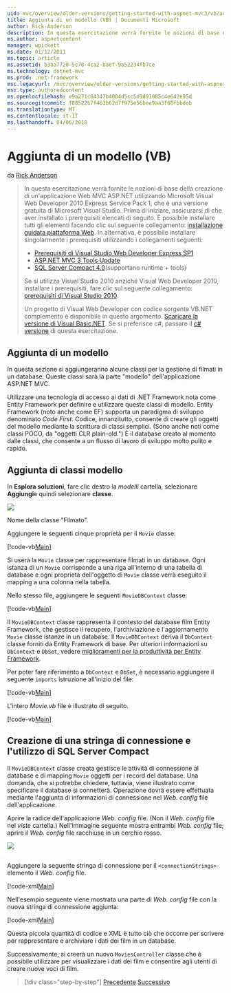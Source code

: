 ```yaml
---
uid: mvc/overview/older-versions/getting-started-with-aspnet-mvc3/vb/adding-a-model
title: Aggiunta di un modello (VB) | Documenti Microsoft
author: Rick-Anderson
description: In questa esercitazione verrà fornite le nozioni di base della creazione di un'applicazione Web MVC ASP.NET utilizzando Microsoft Visual Web Developer 2010 Express Service Pack 1, ovvero...
ms.author: aspnetcontent
manager: wpickett
ms.date: 01/12/2011
ms.topic: article
ms.assetid: b3aa7720-5c78-4ca2-baef-9a52234fb7ce
ms.technology: dotnet-mvc
ms.prod: .net-framework
msc.legacyurl: /mvc/overview/older-versions/getting-started-with-aspnet-mvc3/vb/adding-a-model
msc.type: authoredcontent
ms.openlocfilehash: e9a271c64347b4004d5cc5d9d91085c4e642e95d
ms.sourcegitcommit: f8852267f463b62d7f975e56bea9aa3f68fbbdeb
ms.translationtype: MT
ms.contentlocale: it-IT
ms.lasthandoff: 04/06/2018
---
```

<a name="adding-a-model-vb"></a>Aggiunta di un modello (VB)
====================
da [Rick Anderson](https://github.com/Rick-Anderson)

> In questa esercitazione verrà fornite le nozioni di base della creazione di un'applicazione Web MVC ASP.NET utilizzando Microsoft Visual Web Developer 2010 Express Service Pack 1, che è una versione gratuita di Microsoft Visual Studio. Prima di iniziare, assicurarsi di che aver installato i prerequisiti elencati di seguito. È possibile installare tutti gli elementi facendo clic sul seguente collegamento: [installazione guidata piattaforma Web](https://www.microsoft.com/web/gallery/install.aspx?appid=VWD2010SP1Pack). In alternativa, è possibile installare singolarmente i prerequisiti utilizzando i collegamenti seguenti:
> 
> - [Prerequisiti di Visual Studio Web Developer Express SP1](https://www.microsoft.com/web/gallery/install.aspx?appid=VWD2010SP1Pack)
> - [ASP.NET MVC 3 Tools Update](https://www.microsoft.com/web/gallery/install.aspx?appsxml=&amp;appid=MVC3)
> - [SQL Server Compact 4.0](https://www.microsoft.com/web/gallery/install.aspx?appid=SQLCE;SQLCEVSTools_4_0)(supportano runtime + tools)
> 
> Se si utilizza Visual Studio 2010 anziché Visual Web Developer 2010, installare i prerequisiti, fare clic sul seguente collegamento: [prerequisiti di Visual Studio 2010](https://www.microsoft.com/web/gallery/install.aspx?appsxml=&amp;appid=VS2010SP1Pack).
> 
> Un progetto di Visual Web Developer con codice sorgente VB.NET complemento è disponibile in questo argomento. [Scaricare la versione di Visual Basic.NET](https://code.msdn.microsoft.com/Introduction-to-MVC-3-10d1b098). Se si preferisce c#, passare il [c# versione](../cs/adding-a-model.md) di questa esercitazione.


## <a name="adding-a-model"></a>Aggiunta di un modello

In questa sezione si aggiungeranno alcune classi per la gestione di filmati in un database. Queste classi sarà la parte "modello" dell'applicazione ASP.NET MVC.

Utilizzare una tecnologia di accesso ai dati di .NET Framework nota come Entity Framework per definire e utilizzare queste classi di modello. Entity Framework (noto anche come EF) supporta un paradigma di sviluppo denominato *Code First*. Codice, innanzitutto, consente di creare gli oggetti del modello mediante la scrittura di classi semplici. (Sono anche noti come classi POCO, da "oggetti CLR plain-old.") È il database creato al momento dalle classi, che consente a un flusso di lavoro di sviluppo molto pulito e rapido.

## <a name="adding-model-classes"></a>Aggiunta di classi modello

In **Esplora soluzioni**, fare clic destro la *modelli* cartella, selezionare **Aggiungi**e quindi selezionare **classe**.

![](adding-a-model/_static/image1.png)

Nome della classe "Filmato".

Aggiungere le seguenti cinque proprietà per il `Movie` classe:

[!code-vb[Main](adding-a-model/samples/sample1.vb)]

Si userà la `Movie` classe per rappresentare filmati in un database. Ogni istanza di un `Movie` corrisponde a una riga all'interno di una tabella di database e ogni proprietà dell'oggetto di `Movie` classe verrà eseguito il mapping a una colonna nella tabella.

Nello stesso file, aggiungere le seguenti `MovieDBContext` classe:

[!code-vb[Main](adding-a-model/samples/sample2.vb)]

Il `MovieDBContext` classe rappresenta il contesto del database film Entity Framework, che gestisce il recupero, l'archiviazione e l'aggiornamento `Movie` classe istanze in un database. Il `MovieDBContext` deriva il `DbContext` classe forniti da Entity Framework di base. Per ulteriori informazioni su `DbContext` e `DbSet`, vedere [miglioramenti per la produttività per Entity Framework](https://blogs.msdn.com/b/efdesign/archive/2010/06/21/productivity-improvements-for-the-entity-framework.aspx?wa=wsignin1.0).

Per poter fare riferimento a `DbContext` e `DbSet`, è necessario aggiungere il seguente `imports` istruzione all'inizio del file:

[!code-vb[Main](adding-a-model/samples/sample3.vb)]

L'intero *Movie.vb* file è illustrato di seguito.

[!code-vb[Main](adding-a-model/samples/sample4.vb)]

## <a name="creating-a-connection-string-and-working-with-sql-server-compact"></a>Creazione di una stringa di connessione e l'utilizzo di SQL Server Compact

Il `MovieDBContext` classe creata gestisce le attività di connessione al database e di mapping `Movie` oggetti per i record del database. Una domanda, che si potrebbe chiedere, tuttavia, viene illustrato come specificare il database si connetterà. Operazione dovrà essere effettuata mediante l'aggiunta di informazioni di connessione nel *Web. config* file dell'applicazione.

Aprire la radice dell'applicazione *Web. config* file. (Non il *Web. config* file nel *viste* cartella.) Nell'immagine seguente mostra entrambi *Web. config* file; aprire il *Web. config* file racchiuse in un cerchio rosso.

![](adding-a-model/_static/image2.png)

## 

Aggiungere la seguente stringa di connessione per il `<connectionStrings>` elemento il *Web. config* file.

[!code-xml[Main](adding-a-model/samples/sample5.xml)]

Nell'esempio seguente viene mostrata una parte di *Web. config* file con la nuova stringa di connessione aggiunta:

[!code-xml[Main](adding-a-model/samples/sample6.xml)]

Questa piccola quantità di codice e XML è tutto ciò che occorre per scrivere per rappresentare e archiviare i dati dei film in un database.

Successivamente, si creerà un nuovo `MoviesController` classe che è possibile utilizzare per visualizzare i dati dei film e consentire agli utenti di creare nuove voci di film.

> [!div class="step-by-step"]
> [Precedente](adding-a-view.md)
> [Successivo](accessing-your-models-data-from-a-controller.md)

